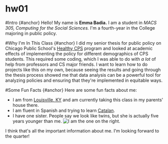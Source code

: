 # hw01

#Intro {#anchor}
Hello! My name is **Emma Badia.** I am a student in *MACS 305, Computing for the Social Sciences.* I'm a fourth-year in the College majoring in public policy. 

#Why I'm In This Class {#anchor}
I did my senior thesis for public policy on Chicago Public School's [Healthy CPS](https://cps.edu/Programs/HealthyCPS/Pages/HealthyCPS.aspx) program and looked at academic effects of implementing the policy for different demographics of CPS students. This required some coding, which I was able to do with *a lot* of help from professors and CS major friends. I want to learn how to do projects like this on my own, because seeing the results and going through the thesis process showed me that data analysis can be a powerful tool for analyzing policies and ensuring that they're implemented in equitable ways. 

#Some Fun Facts {#anchor}
Here are some fun facts about me:
* I am from [Louisville, KY](https://en.wikipedia.org/wiki/Louisville,_Kentucky) and am currently taking this class in my parents' house there. 
* I am fluent in Spanish and trying to learn [Catalan](https://en.wikipedia.org/wiki/Catalan_language). 
* I have one sister. People say we look like twins, but she is actually five years younger than me. ![I am the one on the right.](MEandGABI.jpeg)

I think that's all the important information about me. I'm looking forward to the quarter! 